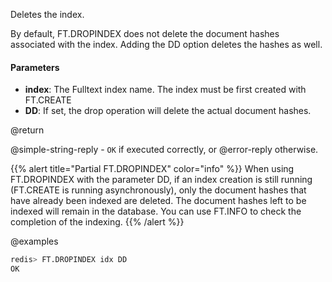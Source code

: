 Deletes the index.

By default, FT.DROPINDEX does not delete the document hashes associated with the index. Adding the DD option deletes the hashes as well.

#### Parameters

- **index**: The Fulltext index name. The index must be first created with FT.CREATE
- **DD**: If set, the drop operation will delete the actual document hashes.

@return

@simple-string-reply - `OK` if executed correctly, or @error-reply otherwise.


{{% alert title="Partial FT.DROPINDEX" color="info" %}}
When using FT.DROPINDEX with the parameter DD, if an index creation is still running (FT.CREATE is running asynchronously),
only the document hashes that have already been indexed are deleted. The document hashes left to be indexed will remain in the database.
You can use FT.INFO to check the completion of the indexing.
{{% /alert %}}

@examples

```sql
redis> FT.DROPINDEX idx DD
OK
```